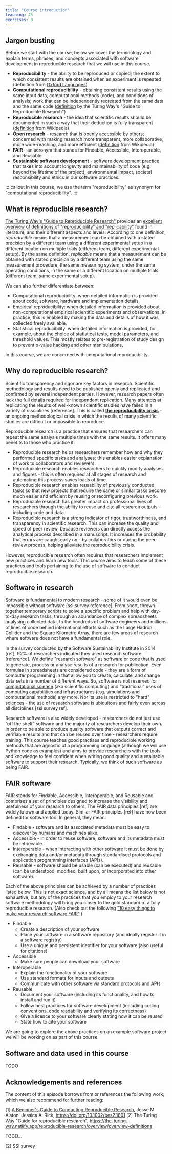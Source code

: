 ```yaml
---
title: "Course introduction"
teaching: 25
exercises: 0
---
```


## Jargon busting
Before we start with the course, below we cover the terminology and explain terms, phrases, and 
concepts associated with software development in reproducible research that we will use in this course.

* **Reproducibility** - the ability to be reproduced or copied; the extent to which consistent results are obtained 
when an experiment is repeated (definition from [Oxford Languages](https://languages.oup.com/google-dictionary-en/))
* **Computational reproducibility** - obtaining consistent results using the same input data, computational methods (code),
and conditions of analysis; work that can be independently recreated from the same data and the same code 
([definition](https://the-turing-way.netlify.app/reproducible-research/overview/overview-definitions) 
by the Turing Way's "Guide to Reproducible Research")
* **Reproducible research** - the idea that scientific results should be documented in such a way that their deduction
is fully transparent ([definition](https://en.wikipedia.org/wiki/Reproducibility) from Wikipedia)
* **Open research** - research that is openly accessible by others; concerned with making research more transparent, 
more collaborative, more wide-reaching, and more efficient 
([definition](https://en.wikipedia.org/wiki/Open_research) from Wikipedia)
* **FAIR** - an acronym that stands for Findable, Accessible, Interoperable, and Reusable
* **Sustainable software development** - software development practice that takes into account longevity and 
maintainability of code (e.g. beyond the lifetime of the project), environmental impact, societal responsibility and ethics in 
our software practices. 

::: callout
In this course, we use the term "reproducibility" as synonym for "computational reproducibility".
:::

## What is reproducible research?

[The Turing Way's "Guide to Reproducible Research"](https://the-turing-way.netlify.app/index.html#citing-the-turing-way)
provides an [excellent overview of definitions of "reproducibility" and "replicability"](https://the-turing-way.netlify.app/reproducible-research/overview/overview-definitions) found in literature, and their 
different aspects and levels. According to one definition, *reproducible* means that a measurement can be obtained 
with a stated precision by a different team using a different experimental setup in a different location on multiple 
trials (different team, different experimental setup). By the same 
definition, *replicable* means that a measurement can be obtained with stated precision by a different team 
using the same measurement procedure, the same measuring system, under the same operating conditions, 
in the same or a different location on multiple trials (different team, same experimental setup).

We can also further differentiate between:

* Computational reproducibility: when detailed information is provided about code, software, hardware and 
implementation details.
* Empirical reproducibility: when detailed information is provided about non-computational empirical scientific 
experiments and observations. In practice, this is enabled by making the data and details of how it was 
collected freely available.
* Statistical reproducibility: when detailed information is provided, for example, about the choice of 
statistical tests, model parameters, and threshold values. This mostly relates to pre-registration of study design to prevent p-value hacking and other manipulations.

In this course, we are concerned with computational reproducibility.

## Why do reproducible research?

Scientific transparency and rigor are key factors in research. Scientific methodology and 
results need to be published openly and replicated and confirmed by several independent parties.
However, research papers often lack the full details required for independent replication. 
Many attempts at replicating the results of well-known scientific studies have failed in a variety of disciplines [reference].
This is called [**the reproducibility crisis**](https://en.wikipedia.org/wiki/Replication_crisis) - an ongoing 
methodological crisis in which the results of many scientific studies are difficult or impossible to reproduce.

Reproducible research is a practice that ensures that researchers can repeat the same analysis multiple times with the 
same results. It offers many benefits to those who practice it:

* Reproducible research helps researchers remember how and why they performed specific tasks and analyses; 
this enables easier explanation of work to collaborators and reviewers. 
* Reproducible research enables researchers to quickly modify analyses and figures - this is often 
required at all stages of research and automating this process saves loads of time. 
* Reproducible research enables reusability of previously conducted tasks so that new projects 
that require the same or similar tasks become much easier and efficient by reusing or reconfiguring previous work. 
* Reproducible research has greater impact on professional lives of researchers through the 
ability to reuse and cite all research outputs - including code and data.
* Reproducible research is a strong indicator of rigor, trustworthiness, and 
transparency in scientific research. This can increase the quality and speed of peer review, because reviewers can 
directly access the analytical process described in a manuscript. It increases the probability that errors are caught 
early on - by collaborators or during the peer-review process, helping alleviate the reproducibility crisis.  

However, reproducible research often requires that researchers implement new practices and learn new tools.
This course aims to teach some of these practices and tools pertaining to the use of software to conduct 
reproducible research.

## Software in research
Software is fundamental to modern research - some of it would even be impossible without software [ssi survey reference]. 
From short, thrown-together temporary scripts to
solve a specific problem and help with day-to-day research tasks, 
through an abundance of complex spreadsheets analysing collected
data, to the hundreds of software engineers and millions of lines of code behind international
efforts such as the Large Hadron Collider and the Square Kilometre Array, there are few areas of
research where software does not have a fundamental role.

In the survey conducted by the Software Sustainability Institute in 2014 [ref], 
92% of researchers indicated they used research software [reference]. 
We define "research software" as software or code that is used to generate, process or analyse results of a research 
for publication. 
Even formulas in spreadsheets are considered code - they are a form of computer programming in that allow you to 
create, calculate, and change data sets in a number of different ways. 
So, software is not reserved for [computational science](https://en.wikipedia.org/wiki/Computational_science) 
(aka scientific computing) and “traditional” uses of computing capabilities and infrastructures (e.g.
simulations and computational methods) any more.
Nor its use is restricted to "hard" sciences - the use of research software is ubiquitous and 
fairly even across all disciplines [ssi survey ref].

Research software is also widely developed - researchers do not just use “off the shelf” software and
the majority of researchers develop their own. 
In order to be able to produce quality software that outputs correct and verifiable results and 
that can be reused over time - researchers require training.
This course teaches good practises and reproducible working methods that are agnostic of a 
programming language (although we will use Python code as examples) and aims to provide 
researchers with the tools and knowledge to feel confident when writing good quality and sustainable 
software to support their research. Typically, we think of such software as being FAIR.

## FAIR software

FAIR stands for Findable, Accessible, Interoperable, and Reusable and comprises a set of principles designed to 
increase the visibility and usefulness of your research to others. 
The FAIR data principles [ref] are widely known and applied today. 
Similar FAIR principles [ref] have now been defined for software too. In general, they mean: 

* Findable - software and its associated metadata must be easy to discover by humans and machines alike.
* Accessible - in order to reuse software, software and its metadata must be retrievable.
* Interoperable - when interacting with other software it must be done by exchanging data and/or metadata through 
standardised protocols and application programming interfaces (APIs).
* Reusable - software should be usable (can be executed) and reusable 
(can be understood, modified, built upon, or incorporated into other software).

Each of the above principles can be achieved by a number of practices listed below. 
This is not exact science, and by all means the list below is not exhaustive, 
but any of the practices that you employ to your research software methodology will bring you 
closer to the gold standard of a fully reproducible research.
(Also check out the following ["10 easy things to make your research software FAIR"](https://librarycarpentry.org/Top-10-FAIR/files/poster_10things_FAIRsoftware.pdf
).)

* Findable
  * Create a description of your software
  * Place your software in a software repository (and ideally register it in a software registry)
  * Use a unique and persistent identifier for your software (also useful for citations)
* Accessible
  * Make sure people can download your software
* Interoperable
  * Explain the functionality of your software 
  * Use standard formats for inputs and outputs
  * Communicate with other software via standard protocols and APIs
* Reusable
  * Document your software (including its functionality, and how to install and run it) 
  * Follow best practices for software development (including coding conventions, code readability and verifying its correctness)
  * Give a licence to your software clearly stating how it can be reused
  * State how to cite your software

We are going to explore the above practices on an example software project we will be working on as part of this 
course. 

## Software and data used in this course
TODO

## Acknowledgements and references
The content of this episode borrows from or references the following work, which we also recommend for further reading:

[1] [A Beginner's Guide to Conducting Reproducible Research](https://esajournals.onlinelibrary.wiley.com/doi/10.1002/bes2.1801), 
Jesse M. Alston, Jessica A. Rick, https://doi.org/10.1002/bes2.1801
[2] The Turing Way "Guide for reproducible research", https://the-turing-way.netlify.app/reproducible-research/overview/overview-definitions

TODO...

[2] SSI survey
